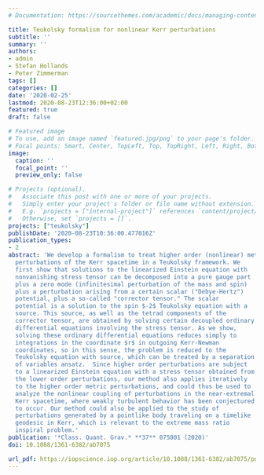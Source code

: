 ```yaml
---
# Documentation: https://sourcethemes.com/academic/docs/managing-content/

title: Teukolsky formalism for nonlinear Kerr perturbations
subtitle: ''
summary: ''
authors:
- admin
- Stefan Hollands
- Peter Zimmerman
tags: []
categories: []
date: '2020-02-25'
lastmod: 2020-08-23T12:36:00+02:00
featured: true
draft: false

# Featured image
# To use, add an image named `featured.jpg/png` to your page's folder.
# Focal points: Smart, Center, TopLeft, Top, TopRight, Left, Right, BottomLeft, Bottom, BottomRight.
image:
  caption: ''
  focal_point: ''
  preview_only: false

# Projects (optional).
#   Associate this post with one or more of your projects.
#   Simply enter your project's folder or file name without extension.
#   E.g. `projects = ["internal-project"]` references `content/project/deep-learning/index.md`.
#   Otherwise, set `projects = []`.
projects: ["teukolsky"]
publishDate: '2020-08-23T10:36:00.477016Z'
publication_types:
- 2
abstract: 'We develop a formalism to treat higher order (nonlinear) metric
  perturbations of the Kerr spacetime in a Teukolsky framework. We
  first show that solutions to the linearized Einstein equation with
  nonvanishing stress tensor can be decomposed into a pure gauge part
  plus a zero mode (infinitesimal perturbation of the mass and spin)
  plus a perturbation arising from a certain scalar ("Debye-Hertz")
  potential, plus a so-called "corrector tensor." The scalar
  potential is a solution to the spin $-2$ Teukolsky equation with a
  source. This source, as well as the tetrad components of the
  corrector tensor, are obtained by solving certain decoupled ordinary
  differential equations involving the stress tensor. As we show,
  solving these ordinary differential equations reduces simply to
  integrations in the coordinate $r$ in outgoing Kerr-Newman
  coordinates, so in this sense, the problem is reduced to the
  Teukolsky equation with source, which can be treated by a separation
  of variables ansatz.  Since higher order perturbations are subject
  to a linearized Einstein equation with a stress tensor obtained from
  the lower order perturbations, our method also applies iteratively
  to the higher order metric perturbations, and could thus be used to
  analyze the nonlinear coupling of perturbations in the near-extremal
  Kerr spacetime, where weakly turbulent behavior has been conjectured
  to occur. Our method could also be applied to the study of
  perturbations generated by a pointlike body traveling on a timelike
  geodesic in Kerr, which is relevant to the extreme mass ratio
  inspiral problem.'
publication: '*Class. Quant. Grav.* **37** 075001 (2020)'
doi: 10.1088/1361-6382/ab7075

url_pdf: https://iopscience.iop.org/article/10.1088/1361-6382/ab7075/pdf
---
```

